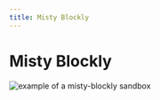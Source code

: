 ```yaml
---
title: Misty Blockly
---
```


# Misty Blockly

![example of a misty-blockly sandbox](figures/misty-blockly-example-20230205.jpg)
